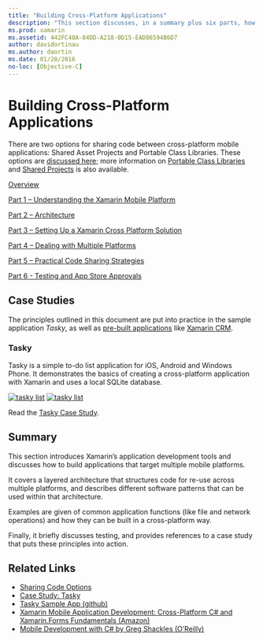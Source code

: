 ```yaml
---
title: "Building Cross-Platform Applications"
description: "This section discusses, in a summary plus six parts, how to build applications using the Xamarin development platform – from understanding how Xamarin works to designing mobile apps, and then testing and deploying to the various app stores."
ms.prod: xamarin
ms.assetid: 442FC40A-84DD-A218-0D15-EAD86594B6D7
author: davidortinau
ms.author: daortin
ms.date: 01/28/2016
no-loc: [Objective-C]
---
```


# Building Cross-Platform Applications

There are two options for sharing code between cross-platform mobile applications: Shared Asset Projects and Portable Class Libraries. These options are [discussed here](~/cross-platform/app-fundamentals/code-sharing.md); more information on [Portable Class Libraries](~/cross-platform/app-fundamentals/pcl.md) and [Shared Projects](~/cross-platform/app-fundamentals/shared-projects.md) is also available.

<a name="Sections"></a>

 [Overview](~/cross-platform/app-fundamentals/building-cross-platform-applications/overview.md)

 [Part 1 – Understanding the Xamarin Mobile Platform](~/cross-platform/app-fundamentals/building-cross-platform-applications/understanding-the-xamarin-mobile-platform.md)

 [Part 2 – Architecture](~/cross-platform/app-fundamentals/building-cross-platform-applications/architecture.md)

 [Part 3 – Setting Up a Xamarin Cross Platform Solution](~/cross-platform/app-fundamentals/building-cross-platform-applications/setting-up-a-xamarin-cross-platform-solution.md)

 [Part 4 – Dealing with Multiple Platforms](~/cross-platform/app-fundamentals/building-cross-platform-applications/platform-divergence-abstraction-divergent-implementation.md)

 [Part 5 – Practical Code Sharing Strategies](~/cross-platform/app-fundamentals/building-cross-platform-applications/practical-code-sharing-strategies.md)

 [Part 6 - Testing and App Store Approvals](~/cross-platform/app-fundamentals/building-cross-platform-applications/testing-and-app-store-approvals.md)

 <a name="Cross-Platform_Mobile_Application_Case_Studies"></a>

## Case Studies

The principles outlined in this document are put into practice in the sample
application *Tasky*, as well as [pre-built applications](https://xamarin.com/prebuilt)
like [Xamarin CRM](https://xamarin.com/prebuilt/#xamarincrm).

 <a name="Tasky"></a>

### Tasky

Tasky is a simple to-do list application for iOS, Android and Windows Phone.
It demonstrates the basics of creating a cross-platform application with Xamarin
and uses a local SQLite database.

 [![tasky list](images/iphone-list-sml.png)](images/iphone-list.png#lightbox) [![tasky list](images/iphone-list-sml.png)](images/iphone-list.png#lightbox)

Read the [Tasky Case Study](~/cross-platform/app-fundamentals/building-cross-platform-applications/case-study-tasky.md).

## Summary

This section introduces Xamarin’s application development tools and
discusses how to build applications that target multiple mobile platforms.

It covers a layered architecture that structures code for re-use across
multiple platforms, and describes different software patterns that can be used
within that architecture.

Examples are given of common application functions (like file and network operations)
and how they can be built in a cross-platform way.

Finally, it briefly discusses testing, and provides references to
a case study that puts these principles into action.

## Related Links

- [Sharing Code Options](~/cross-platform/app-fundamentals/code-sharing.md)
- [Case Study: Tasky](~/cross-platform/app-fundamentals/building-cross-platform-applications/case-study-tasky.md)
- [Tasky Sample App (github)](/samples/xamarin/mobile-samples/taskyportable/)
- [Xamarin Mobile Application Development: Cross-Platform C# and Xamarin.Forms Fundamentals (Amazon)](https://www.amazon.com/Xamarin-Mobile-Application-Development-Cross-Platform/dp/1484202155/)
- [Mobile Development with C# by Greg Shackles (O’Reilly)](https://shop.oreilly.com/product/0636920024002.do)